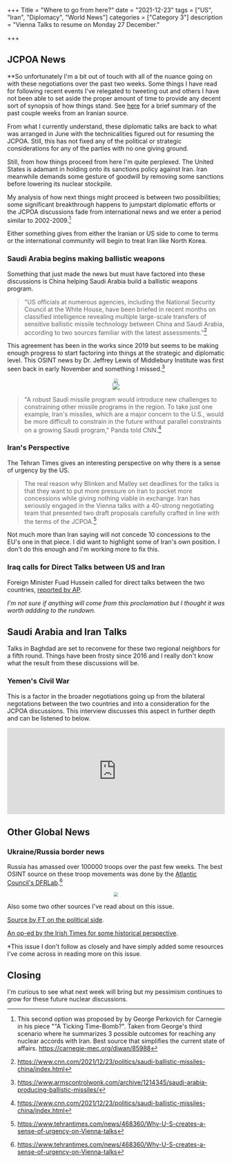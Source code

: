 +++
Title = "Where to go from here?"
date = "2021-12-23"
tags = ["US", "Iran", "Diplomacy", "World News"]
categories = ["Category 3"]
description = "Vienna Talks to resume on Monday 27 December."

+++

## JCPOA News

**So unfortunately I'm a bit out of touch with all of the nuance going on with these negotiations over the past two weeks. Some things I have read for following recent events I've relegated to tweeting out and others I have not been able to set aside the proper amount of time to provide any decent sort of synopsis of how things stand. See [here](https://www.globalsecurity.org/wmd/library/news/iran/2021/iran-211223-presstv01.htm) for a brief summary of the past couple weeks from an Iranian source.

From what I currently understand, these diplomatic talks are back to what was arranged in June with the technicalities figured out for resuming the JCPOA. Still, this has not fixed any of the political or strategic considerations for any of the parties with no one giving ground. 

Still, from how things proceed from here I'm quite perplexed. The United States is adamant in holding onto its sanctions policy against Iran. Iran meanwhile demands some gesture of goodwill by removing some sanctions before lowering its nuclear stockpile. 

My analysis of how next things might proceed is between two possibilities; some significant breakthrough happens to jumpstart diplomatic efforts or the JCPOA discussions fade from international news and we enter a period similar to 2002-2009.[^1]

Either something gives from either the Iranian or US side to come to terms or the international community will begin to treat Iran like North Korea.

### Saudi Arabia begins making ballistic weapons

Something that just made the news but must have factored into these discussions is China helping Saudi Arabia build a ballistic weapons program.

> "US officials at numerous agencies, including the National Security  Council at the White House, have been briefed in recent months on  classified intelligence revealing multiple large-scale transfers of  sensitive ballistic missile technology between China and Saudi Arabia,  according to two sources familiar with the latest assessments."[^2] 

This agreement has been in the works since 2019 but seems to be making enough progress to start factoring into things at the strategic and diplomatic level. This OSINT news by Dr. Jeffrey Lewis of Middlebury Institute was first seen back in early November and something I missed.[^3] 

<center><img src="https://lh5.googleusercontent.com/9QAYv6GUJU2in9SM-pnZ2F-fiImbiO0mUFAdYH2QLe56DYjxbjvxuXy76LTYjRt7GZnlCWGZQInKf5hV8cIuHmmSX6bQ4AQkCtwMg6gUF7cJ4X5uIIhDGQn-Dm2etlRpWlJKzOAO=s0" style="zoom: 60%;" /></center>

<center><img src="https://lh6.googleusercontent.com/zZ2LUczIwQyqODmqxQn5uZcCQLX9LbjL0MgCgBLup6CaKyHQIm4fLjWA_ncCult-1MsC7btGqBkltv_LcYQOUlr5NhO3vKyOcVK00PPZZ133nGt7LEfli22kC9_gD2-NOt8pgqcq"/></center>

> "A robust Saudi missile program would introduce new challenges to constraining other missile programs in the region. To take just one example, Iran's missiles, which are a major concern to the U.S., would be more difficult to constrain in the future without parallel constraints on a growing Saudi program," Panda told CNN.[^4]
> 

### Iran's Perspective

The Tehran Times gives an interesting perspective on why there is a sense of urgency by the US. 

> The real reason why Blinken and Malley set deadlines for the talks is that they want to put more pressure on Iran to pocket more concessions while giving nothing viable in exchange. Iran has seriously engaged in the Vienna talks with a 40-strong negotiating team that presented two draft proposals carefully crafted in line with the terms of the JCPOA.[^5]

Not much more than Iran saying will not concede 10 concessions to the EU's one in that piece. I did want to highlight some of Iran's own position. I don't do this enough and I'm working more to fix this.

### Iraq calls for Direct Talks between US and Iran

Foreign Minister Fuad Hussein called for direct talks between the two countries, [reported by AP](https://apnews.com/article/europe-middle-east-religion-iran-united-states-5fa22d67429767aad3e44badb5e19ca0Iraqi ). 

*I'm not sure if anything will come from this proclamation but I thought it was worth addding to the rundown.*

## Saudi Arabia and Iran Talks

Talks in Baghdad are set to reconvene for these two regional neighbors for a fifth round. Things have been frosty since 2016 and I really don't know what the result from these discussions will be. 

### Yemen's Civil War

This is a factor in the broader negotiations going up from the bilateral negotations between the two countries and into a consideration for the JCPOA discussions. This interview discusses this aspect in further depth and can be listened to below.

<iframe src="https://art19.com/shows/on-the-middle-east-with-andrew-parasiliti-an-al-monitor-podcast/episodes/11266600-b31d-4afd-979e-3673de4cdbc8/embed" style="width: 100%; height: 200px; border: 0 none;" scrolling="no"></iframe>

## Other Global News

### Ukraine/Russia border news

Russia has amassed over 100000 troops over the past few weeks. The best OSINT source on these troop movements was done by the [Atlantic Council's DFRLab](https://medium.com/dfrlab/russia-continues-to-expand-military-presence-near-ukraine-border-c2d527f58052).[^6]

<center><img src="https://miro.medium.com/max/2000/1*A9On6xqSnGBbPWKos4JECg.png" style="zoom: 60%;" /></center>

Also some two other sources I've read about on this issue.

[Source by FT on the political side](https://www.ft.com/content/2a761db7-2f64-43f2-a730-ab236ef5a9fd). 

[An op-ed by the Irish Times for some historical perspective](https://www.irishtimes.com/opinion/delusion-on-all-sides-has-paved-way-for-russia-nato-standoff-1.4761082). 

*This issue I don't follow as closely and have simply added some resources I've come across in reading more on this issue. 

## Closing

I'm curious to see what next week will bring but my pessimism continues to grow for these future nuclear discussions. 

[^1]: This second option was proposed by  by George Perkovich for Carnegie in his piece ""A Ticking Time-Bomb?". Taken from George's third scenario where he summarizes 3 possible outcomes for reaching any nuclear accords with Iran. Best source that simplifies the current state of affairs.  https://carnegie-mec.org/diwan/85988
[^2]: https://www.cnn.com/2021/12/23/politics/saudi-ballistic-missiles-china/index.html
[^3]: https://www.armscontrolwonk.com/archive/1214345/saudi-arabia-producing-ballistic-missiles/
[^4]: https://www.cnn.com/2021/12/23/politics/saudi-ballistic-missiles-china/index.html 
[^5]: https://www.tehrantimes.com/news/468360/Why-U-S-creates-a-sense-of-urgency-on-Vienna-talks 
[^6]:  https://www.tehrantimes.com/news/468360/Why-U-S-creates-a-sense-of-urgency-on-Vienna-talks
[^7]:  Michael Sheldon, “Russia continues to expand military presence near Ukraine border,” Digital Forensic Research Lab (DFRLab), December 17, 2021, https://medium.com/dfrlab/russia-continues-to-expand-military-presence-near-ukraine-border-c2d527f58052.

